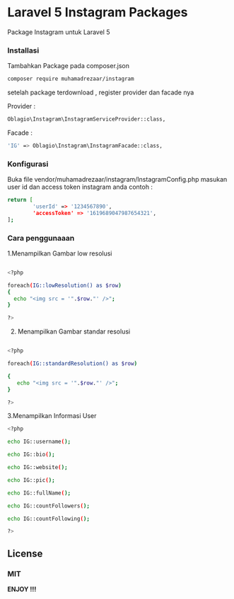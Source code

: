 # Laravel 5 Instagram Packages
Package Instagram untuk Laravel 5

### Installasi

Tambahkan Package pada composer.json
```sh
composer require muhamadrezaar/instagram
```
setelah package terdownload , register  provider  dan facade nya

Provider :
```sh
Oblagio\Instagram\InstagramServiceProvider::class,
```
Facade :
```sh
'IG' => Oblagio\Instagram\InstagramFacade::class,
```
### Konfigurasi

Buka file vendor/muhamadrezaar/instagram/InstagramConfig.php
masukan user id dan access token instagram anda
contoh :
```sh
return [
		'userId' => '1234567890',
		'accessToken' => '1619689047987654321', 
];
```

### Cara penggunaaan

1.Menampilkan Gambar low resolusi
  
  ```sh

<?php

foreach(IG::lowResolution() as $row)
{
	echo "<img src = '".$row."' />";
}

?>
```
2. Menampilkan Gambar standar resolusi

 ```sh

<?php

foreach(IG::standardResolution() as $row)

{
	echo "<img src = '".$row."' />";
}

?>

```

3.Menampilkan Informasi User
```sh
<?php

echo IG::username();

echo IG::bio(); 

echo IG::website();

echo IG::pic();

echo IG::fullName();

echo IG::countFollowers();

echo IG::countFollowing();

?>

```

## License

### MIT

**ENJOY !!!**